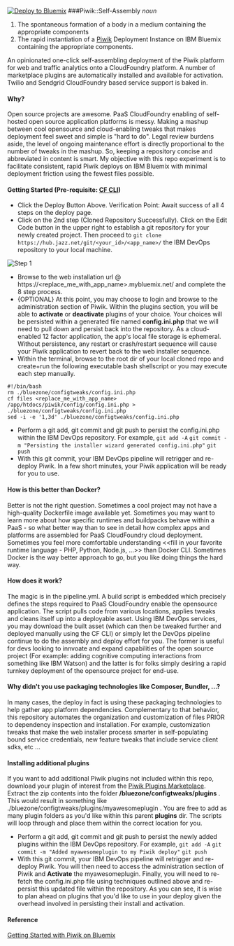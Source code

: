 [![Deploy to Bluemix](https://bluemix.net/deploy/button_x2.png)](https://bluemix.net/deploy?repository=https://github.com/joshisa/piwikstart)
###Piwik::Self-Assembly
<i>noun</i>
 1. The spontaneous formation of a body in a medium containing the appropriate components
 2. The rapid instantiation of a [Piwik](http://piwik.org/ "Piwik") Deployment Instance on IBM Bluemix containing the appropriate components.

An opinionated one-click self-assembling deployment of the Piwik platform for web and traffic analytics onto a CloudFoundry platform. A number of marketplace plugins are automatically installed and available for activation. Twilio and Sendgrid CloudFoundry based service support is baked in.  

#### Why?
Open source projects are awesome. PaaS CloudFoundry enabling of self-hosted open source application platforms is messy.  Making a mashup between cool opensource and cloud-enabling tweaks that makes deployment feel sweet and simple is "hard to do".  Legal review burdens aside, the level of ongoing maintenance effort is directly proportional to the number of tweaks in the mashup.  So, keeping a repository concise and abbreviated in content is smart.  My objective with this repo experiment is to facilitate consistent, rapid Piwik deploys on IBM Bluemix with minimal deployment friction using the fewest files possible.

#### Getting Started  (Pre-requisite: [CF CLI](https://github.com/cloudfoundry/cli/releases "CF CLI"))
- Click the Deploy Button Above.  Verification Point:  Await success of all 4 steps on the deploy page.
- Click on the 2nd step (Cloned Repository Successfully).  Click on the Edit Code button in the upper right to establish a git repository for your newly created project.  Then proceed to ```git clone https://hub.jazz.net/git/<your_id>/<app_name>/``` the IBM DevOps repository to your local machine.

![Step 1](https://github.com/joshisa/piwikstart/blob/master/bluezone/img/step1.png)

- Browse to the web installation url @ https://<replace_me_with_app_name>.mybluemix.net/ and complete the 8 step process.
- {OPTIONAL} At this point, you may choose to login and browse to the administration section of Piwik.  Within the plugins section, you will be able to **activate** or **deactivate** plugins of your choice.  Your choices will be persisted within a generated file named **config.ini.php** that we will need to pull down and persist back into the repository.  As a cloud-enabled 12 factor application, the app's local file storage is ephemeral.  Without persistence, any restart or crash/restart sequence will cause your Piwik application to revert back to the web installer sequence.
- Within the terminal, browse to the root dir of your local cloned repo and create+run the following executable bash shellscript or you may execute each step manually.
```
#!/bin/bash
rm ./bluezone/configtweaks/config.ini.php
cf files <replace_me_with_app_name> /app/htdocs/piwik/config/config.ini.php > ./bluezone/configtweaks/config.ini.php
sed -i -e '1,3d' ./bluezone/configtweaks/config.ini.php
```
- Perform a git add, git commit and git push to persist the config.ini.php within the IBM DevOps repository. For example,
```git add -A```
```git commit -m "Persisting the installer wizard generated config.ini.php"```
```git push```
- With this git commit, your IBM DevOps pipeline will retrigger and re-deploy Piwik.  In a few short minutes, your Piwik application will be ready for you to use.

#### How is this better than Docker?
Better is not the right question.  Sometimes a cool project may not have a high-quality Dockerfile image available yet.  Sometimes you may want to learn more about how specific runtimes and buildpacks behave within a PaaS - so what better way than to see in detail how complex apps and platforms are assembled for PaaS CloudFoundry cloud deployment.  Sometimes you feel more comfortable understanding <<fill in your favorite runtime language - PHP, Python, Node.js, ...>> than Docker CLI.  Sometimes Docker is the way better approach to go, but you like doing things the hard way.

#### How does it work?
The magic is in the pipeline.yml.  A build script is embedded which precisely defines the steps required to PaaS CloudFoundry enable the opensource application.  The script pulls code from various locations, applies tweaks and cleans itself up into a deployable asset.  Using IBM DevOps services, you may download the built asset (which can then be tweaked further and deployed manually using the CF CLI) or simply let the DevOps pipeline continue to do the assembly and deploy effort for you.  The former is useful for devs looking to innvoate and expand capabilities of the open source project (For example: adding cognitive computing interactions from something like IBM Watson) and the latter is for folks simply desiring a rapid turnkey deployment of the opensource project for end-use.

#### Why didn't you use packaging technologies like Composer, Bundler, ...?
In many cases, the deploy in fact is using these packaging technologies to help gather app platform dependencies. Complementary to that behavior, this repository automates the organization and customization of files PRIOR to dependency inspection and installation.  For example, customization tweaks that make the web installer process smarter in self-populating bound service credentials, new feature tweaks that include service client sdks, etc ...  

#### Installing additional plugins
If you want to add additional Piwik plugins not included within this repo,  download your plugin of interest from the [Piwik Plugins Marketplace](https://plugins.piwik.org/ "Piwik Plugins Marketplace").  Extract the zip contents into the folder **/bluezone/configtweaks/plugins** . This would result in something like ./bluezone/configtweaks/plugins/myawesomeplugin .  You are free to add as many plugin folders as you'd like within this parent **plugins** dir.  The scripts will loop through and place them within the correct location for you.
- Perform a git add, git commit and git push to persist the newly added plugins within the IBM DevOps repository. For example,
```git add -A```
```git commit -m "Added myawesomeplugin to my Piwik deploy"```
```git push```
- With this git commit, your IBM DevOps pipeline will retrigger and re-deploy Piwik.  You will then need to access the administration section of Piwik and **Activate** the myawesomeplugin.  Finally, you will need to re-fetch the config.ini.php file using techniques outlined above and re-persist this updated file within the repository.  As you can see, it is wise to plan ahead on plugins that you'd like to use in your deploy given the overhead involved in persisting their install and activation.

#### Reference
[Getting Started with Piwik on Bluemix](https://developer.ibm.com/bluemix/2014/07/03/getting-started-piwik-ibm-bluemix/)
